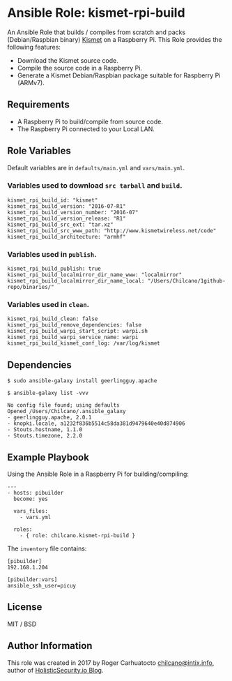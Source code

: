 # Ansible Role: kismet-rpi-build

An Ansible Role that builds / compiles from scratch and packs (Debian/Raspbian binary) [Kismet](http://www.kismetwireless.net) on a Raspberry Pi.
This Role provides the following features:

- Download the Kismet source code.
- Compile the source code in a Raspberry Pi.
- Generate a Kismet Debian/Raspbian package suitable for Raspberry Pi (ARMv7).

## Requirements

- A Raspberry Pi to build/compile from source code.
- The Raspberry Pi connected to your Local LAN.

## Role Variables

Default variables are in `defaults/main.yml` and `vars/main.yml`.

### Variables used to download `src tarball` and `build`.
````
kismet_rpi_build_id: "kismet"
kismet_rpi_build_version: "2016-07-R1"
kismet_rpi_build_version_number: "2016-07"
kismet_rpi_build_version_release: "R1"
kismet_rpi_build_src_ext: "tar.xz"
kismet_rpi_build_src_www_path: "http://www.kismetwireless.net/code"
kismet_rpi_build_architecture: "armhf"
````

### Variables used in `publish`.
```
kismet_rpi_build_publish: true
kismet_rpi_build_localmirror_dir_name_www: "localmirror"
kismet_rpi_build_localmirror_dir_name_local: "/Users/Chilcano/1github-repo/binaries/"
```

### Variables used in `clean`.
```
kismet_rpi_build_clean: false
kismet_rpi_build_remove_dependencies: false
kismet_rpi_build_warpi_start_script: warpi.sh
kismet_rpi_build_warpi_service_name: warpi
kismet_rpi_build_kismet_conf_log: /var/log/kismet
```

## Dependencies

```
$ sudo ansible-galaxy install geerlingguy.apache

$ ansible-galaxy list -vvv

No config file found; using defaults
Opened /Users/Chilcano/.ansible_galaxy
- geerlingguy.apache, 2.0.1
- knopki.locale, a1232f836b5514c58da381d9479640e40d874906
- Stouts.hostname, 1.1.0
- Stouts.timezone, 2.2.0
```

## Example Playbook

Using the Ansible Role in a Raspberry Pi for building/compiling:

```
---
- hosts: pibuilder
  become: yes

  vars_files:
    - vars.yml

  roles:
    - { role: chilcano.kismet-rpi-build }
```

The `inventory` file contains:
```
[pibuilder]
192.168.1.204

[pibuilder:vars]
ansible_ssh_user=picuy
```

## License

MIT / BSD

## Author Information

This role was created in 2017 by Roger Carhuatocto <chilcano@intix.info>, author of [HolisticSecurity.io Blog](https://holisticsecurity.io).
